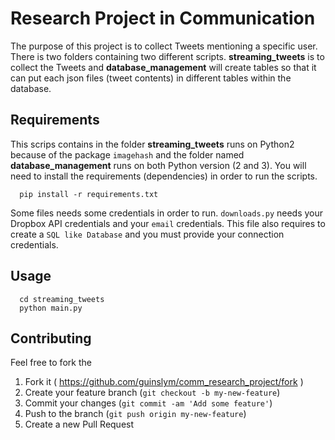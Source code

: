 # Research Project in Communication

The purpose of this project is to collect Tweets mentioning a specific user. There is two folders containing two different scripts. **streaming_tweets** is to collect the Tweets and **database_management** will create tables so that it can put each json files (tweet contents) in different tables within the database.

## Requirements

This scrips contains in the folder **streaming_tweets** runs on Python2 because of the package `imagehash` and the folder named **database_management** runs on both Python version (2 and 3). You will need to install the requirements (dependencies) in order to run the scripts.
```
  pip install -r requirements.txt
```
Some files needs some credentials in order to run. `downloads.py` needs your Dropbox API credentials and your `email` credentials. This file also requires to create a `SQL like Database` and you must provide your connection credentials.


## Usage
```
  cd streaming_tweets
  python main.py
```

## Contributing
Feel free to fork the
1. Fork it ( https://github.com/guinslym/comm_research_project/fork )
2. Create your feature branch (`git checkout -b my-new-feature`)
3. Commit your changes (`git commit -am 'Add some feature'`)
4. Push to the branch (`git push origin my-new-feature`)
5. Create a new Pull Request
